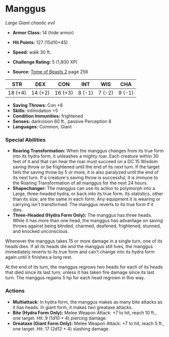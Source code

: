 # Manggus

*Large* *Giant* *chaotic evil*

- **Armor Class:** 14 (hide armor)
- **Hit Points:** 127 (15d10+45)
- **Speed:** walk 30 ft.

- **Challenge Rating:** 5 (1,800 XP)
- **Source:** [Tome of Beasts 2](https://koboldpress.com/kpstore/product/tome-of-beasts-2-for-5th-edition) page 256

| STR | DEX | CON | INT | WIS | CHA |
| --- | --- | --- | --- | --- | --- |
| 18 (+4) | 14 (+2) | 16 (+3) | 8 (-1) | 7 (-2) | 9 (-1) |

- **Saving Throws**: Con +6
- **Skills:** intimidation +5
- **Condition Immunities:** frightened
- **Senses:** darkvision 60 ft., passive Perception 8
- **Languages:** Common, Giant

### Special Abilities

- **Roaring Transformation:** When the manggus changes from its true form into its hydra form, it unleashes a mighty roar. Each creature within 30 feet of it and that can hear the roar must succeed on a DC 15 Wisdom saving throw or be frightened until the end of its next turn. If the target fails the saving throw by 5 or more, it is also paralyzed until the end of its next turn. If a creature's saving throw is successful, it is immune to the Roaring Transformation of all manggus for the next 24 hours.
- **Shapechanger:** The manggus can use its action to polymorph into a Large, three-headed hydra, or back into its true form. Its statistics, other than its size, are the same in each form. Any equipment it is wearing or carrying isn't transformed. The manggus reverts to its true form if it dies.
- **Three-Headed (Hydra Form Only):** The manggus has three heads. While it has more than one head, the manggus has advantage on saving throws against being blinded, charmed, deafened, frightened, stunned, and knocked unconscious.

Whenever the manggus takes 15 or more damage in a single turn, one of its heads dies. If all its heads die and the manggus still lives, the manggus immediately reverts to its true form and can't change into its hydra form again until it finishes a long rest.

At the end of its turn, the manggus regrows two heads for each of its heads that died since its last turn, unless it has taken fire damage since its last turn. The manggus regains 5 hp for each head regrown in this way.

### Actions

- **Multiattack:** In hydra form, the manggus makes as many bite attacks as it has heads. In giant form, it makes two greataxe attacks.
- **Bite (Hydra Form Only):** Melee Weapon Attack: +7 to hit, reach 10 ft., one target. Hit: 9 (1d10 + 4) piercing damage.
- **Greataxe (Giant Form Only):** Melee Weapon Attack: +7 to hit, reach 5 ft., one target. Hit: 17 (2d12 + 4) slashing damage.


